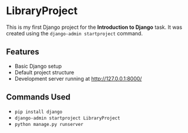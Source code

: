 # LibraryProject

This is my first Django project for the **Introduction to Django** task.
It was created using the `django-admin startproject` command.

## Features
- Basic Django setup
- Default project structure
- Development server running at http://127.0.0.1:8000/

## Commands Used
- `pip install django`
- `django-admin startproject LibraryProject`
- `python manage.py runserver`
